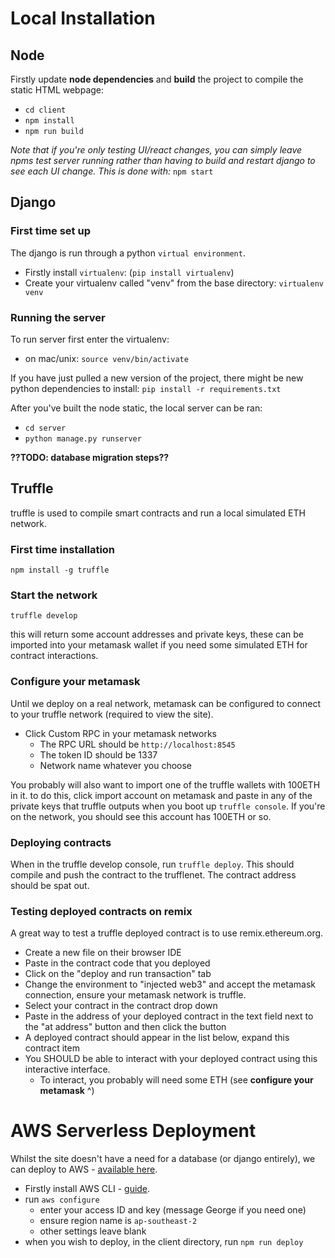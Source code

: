 # Local Installation
## Node
Firstly update **node dependencies** and **build** the project to compile the static HTML webpage:
* `cd client`
* `npm install`
* `npm run build`

*Note that if you're only testing UI/react changes, you can simply leave npms test server running rather than having to build and restart django to see each UI change. This is done with:* `npm start`

## Django
### First time set up
The django is run through a python `virtual environment`.

* Firstly install `virtualenv`: (`pip install virtualenv`)
* Create your virtualenv called "venv" from the base directory: `virtualenv venv`

### Running the server
To run server first enter the virtualenv: 
* on mac/unix: `source venv/bin/activate`

If you have just pulled a new version of the project, there might be new python dependencies to install: `pip install -r requirements.txt`

After you've built the node static, the local server can be ran:
* `cd server`
* `python manage.py runserver`

**??TODO: database migration steps??**

## Truffle
truffle is used to compile smart contracts and run a local simulated ETH network.
### First time installation
`npm install -g truffle`

### Start the network
`truffle develop`

this will return some account addresses and private keys, these can be imported into your metamask wallet if you need some simulated ETH for contract interactions.

### Configure your metamask
Until we deploy on a real network, metamask can be configured to connect to your truffle network (required to view the site). 

* Click Custom RPC in your metamask networks
  * The RPC URL should be `http://localhost:8545`
  * The token ID should be 1337
  * Network name whatever you choose

You probably will also want to import one of the truffle wallets with 100ETH in it. to do this, click import account on metamask and paste in any of the private keys that truffle outputs when you boot up `truffle console`. If you're on the network, you should see this account has 100ETH or so.

### Deploying contracts
When in the truffle develop console, run `truffle deploy`. This should compile and push the contract to the trufflenet. The contract address should be spat out.

### Testing deployed contracts on remix
A great way to test a truffle deployed contract is to use remix.ethereum.org. 
* Create a new file on their browser IDE
* Paste in the contract code that you deployed
* Click on the "deploy and run transaction" tab
* Change the environment to "injected web3" and accept the metamask connection, ensure your metamask network is truffle.
* Select your contract in the contract drop down
* Paste in the address of your deployed contract in the text field next to the "at address" button and then click the button
* A deployed contract should appear in the list below, expand this contract item
* You SHOULD be able to interact with your deployed contract using this interactive interface. 
  * To interact, you probably will need some ETH (see **configure your metamask** ^)

# AWS Serverless Deployment
Whilst the site doesn't have a need for a database (or django entirely), we can deploy to AWS - [available here](http://blockbeats.s3-website-ap-southeast-2.amazonaws.com/).

* Firstly install AWS CLI - [guide](https://docs.aws.amazon.com/cli/latest/userguide/install-cliv2.html).
* run `aws configure`
  * enter your access ID and key (message George if you need one)
  * ensure region name is `ap-southeast-2`
  * other settings leave blank
* when you wish to deploy, in the client directory, run `npm run deploy`